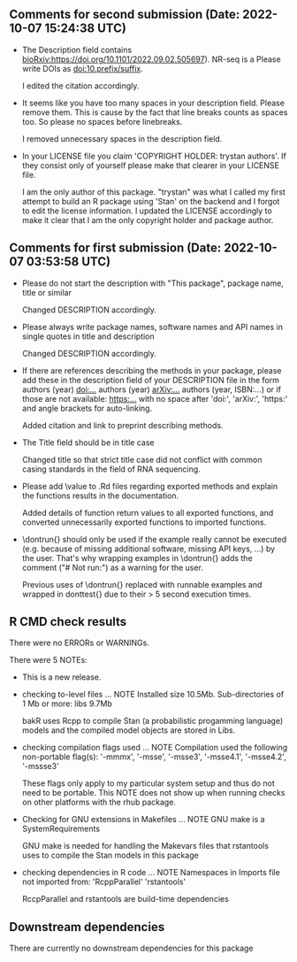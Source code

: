 ## Comments for second submission (Date: 2022-10-07 15:24:38 UTC)

* The Description field contains <bioRxiv:https://doi.org/10.1101/2022.09.02.505697>). NR-seq is a
  Please write DOIs as <doi:10.prefix/suffix>.

  I edited the citation accordingly.

* It seems like you have too many spaces in your description field. Please remove them. This is cause by the fact that line breaks counts as spaces too. So please no spaces before linebreaks.

  I removed unnecessary spaces in the description field.

* In your LICENSE file you claim 'COPYRIGHT HOLDER: trystan authors'. If
they consist only of yourself please make that clearer in your LICENSE
file.

  I am the only author of this package. "trystan" was what I called my first attempt to build an R package using 'Stan' on the backend and I forgot to edit the license information. I updated the LICENSE accordingly to make it clear that I am the only copyright holder and package author. 


## Comments for first submission (Date: 2022-10-07 03:53:58 UTC)

* Please do not start the description with "This package", package name, title or similar

  Changed DESCRIPTION accordingly.

* Please always write package names, software names and API names in single quotes in title and description

  Changed DESCRIPTION accordingly.

* If there are references describing the methods in your package, please
add these in the description field of your DESCRIPTION file in the form
authors (year) <doi:...>
authors (year) <arXiv:...>
authors (year, ISBN:...)
or if those are not available: <https:...>
with no space after 'doi:', 'arXiv:', 'https:' and angle brackets for
auto-linking.

  Added citation and link to preprint describing methods.

* The Title field should be in title case

  Changed title so that strict title case did not conflict with common casing standards in the field of RNA sequencing.

* Please add \value to .Rd files regarding exported methods and explain
the functions results in the documentation.

  Added details of function return values to all exported functions, and converted unnecessarily exported functions to imported functions.

* \dontrun{} should only be used if the example really cannot be executed
(e.g. because of missing additional software, missing API keys, ...) by
the user. That's why wrapping examples in \dontrun{} adds the comment
("# Not run:") as a warning for the user.

  Previous uses of \dontrun{} replaced with runnable examples and wrapped in donttest{} due to their > 5 second execution times.

## R CMD check results

There were no ERRORs or WARNINGs.

There were 5 NOTEs:

* This is a new release.

* checking to-level files ... NOTE
    Installed size 10.5Mb. 
    Sub-directories of 1 Mb or more: 
        libs 9.7Mb

  bakR uses Rcpp to compile Stan (a probabilistic progamming language) models and the compiled
  model objects are stored in Libs.

* checking compilation flags used ... NOTE
    Compilation used the following non-portable flag(s):
        '-mmmx', '-msse', '-msse3', '-msse4.1', '-msse4.2', '-mssse3'

  These flags only apply to my particular system setup and thus do not need to be portable.
  This NOTE does not show up when running checks on other platforms with the rhub package.

* Checking for GNU extensions in Makefiles ... NOTE
    GNU make is a SystemRequirements

  GNU make is needed for handling the Makevars files that rstantools uses to
  compile the Stan models in this package
	
* checking dependencies in R code ... NOTE
  Namespaces in Imports file not imported from: 'RcppParallel' 'rstantools'

  RccpParallel and rstantools are build-time dependencies

## Downstream dependencies
There are currently no downstream dependencies for this package
